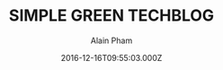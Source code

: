 ---
title: SIMPLE GREEN TECHBLOG
github: https://github.com/alainpham/alainpham.github.io
demo: https://alainpham.github.io
author: Alain Pham
ssg:
  - Jekyll
cms:
  - No Cms
date: 2016-12-16T09:55:03.000Z
github_branch: master
description: Personal blog to present projects and thoughts
stale: false
---